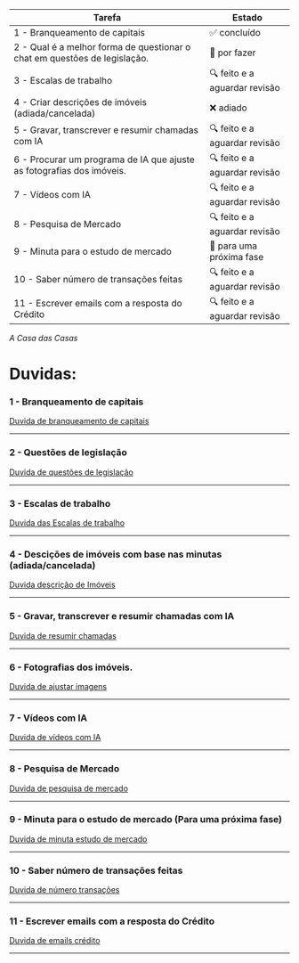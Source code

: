 | Tarefa | Estado |
|---|---|
| 1 - Branqueamento de capitais | ✅ concluído |
| 2 - Qual é a melhor forma de questionar o chat em questões de legislação. | 📝 por fazer |
| 3 - Escalas de trabalho | 🔍 feito e a aguardar revisão |
| 4 - Criar descrições de imóveis (adiada/cancelada) | ❌ adiado |
| 5 - Gravar, transcrever e resumir chamadas com IA | 🔍 feito e a aguardar revisão  |
| 6 - Procurar um programa de IA que ajuste as fotografias dos imóveis. | 🔍 feito e a aguardar revisão |
| 7 - Vídeos com IA | 🔍 feito e a aguardar revisão |
| 8 - Pesquisa de Mercado | 🔍 feito e a aguardar revisão |
| 9 - Minuta para o estudo de mercado | 📅 para uma próxima fase |
| 10 - Saber número de transações feitas | 🔍 feito e a aguardar revisão |
| 11 - Escrever emails com a resposta do Crédito | 🔍 feito e a aguardar revisão |

*A Casa das Casas* 

# Duvidas:

### 1 - Branqueamento de capitais

[Duvida de branqueamento de capitais](1-branqueamento_de_capitais/duvida_branqueamento_de_capitais.md)

---

### 2 - Questões de legislação

[Duvida de questões de legislação](2-questões_de_legislação/duvida_questões_de_legislação.md)

---

### 3 - Escalas de trabalho 

[Duvida das Escalas de trabalho](3-escala_semanal/duvida_escala_semanal.md)

---

### 4 - Descições de imóveis com base nas minutas (adiada/cancelada)

[Duvida descrição de Imóveis](4-descrições_de_imóveis/duvida_descrição_imóveis.md)

---

### 5 - Gravar, transcrever e resumir chamadas com IA

[Duvida de resumir chamadas](5-resumir_chamadas/duvida_resumir_chamadas.md)

---

### 6 - Fotografias dos imóveis.

[Duvida de ajustar imagens](6-ajustar_imagens/duvida_ajustar_imagens.md)

---

### 7 - Vídeos com IA

[Duvida de vídeos com IA](7-vídeos_com_IA/duvida_vídeos_com_IA.md)

---

### 8 - Pesquisa de Mercado

[Duvida de pesquisa de mercado](8-pesquisa_de_mercado/duvida_pesquisa_de_mercado.md)

---

### 9 - Minuta para o estudo de mercado (Para uma próxima fase)

[Duvida de minuta estudo de mercado](9-minuta_estudo_mercado/duvida_minuta_estudo_mercado.md)

---

### 10 - Saber número de transações feitas

[Duvida de número transações](10-número_transações/duvida_número_transações.md)

---

### 11 - Escrever emails com a resposta do Crédito

[Duvida de emails crédito](11-emails_crédito/duvida_emails_crédito.md)

---



